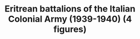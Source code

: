 ---
layout: product
title: "Eritrean battalions of the Italian Сolonial Army (1939-1940) (4 figures)  "
price: "TBA" 
desc: "N/A"
img_path: "/assets/img/ICM 35567.webp"
brand: "N/A"
available: false
special_offer: false
new: false
soon: false
cat: "010000"
subcat: "013600"
subsubcat: "0N/A"
sifra: "ICM 35567"
popular: false
---